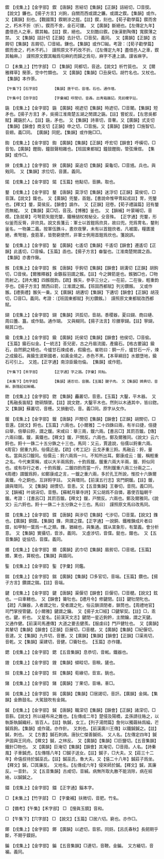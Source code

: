 <!-- { "loadSidebar": true } -->
鍥	【戌集上】【金字部】	鍥	【唐韻】苦結切【集韻】【正韻】詰結切，□音猰。【說文】鐮也。【揚子方言】刈鉤，自關而西或謂之鐮。或謂之鍥。【集韻】或作。　又【廣韻】刻也。【戰國策】鍥朝涉之脛。【註】鍥，刻也。【荀子勸學篇】鍥而舍之，朽木不折（折）。鍥而不舍，金石可鏤。　又【廣韻】斷絕也。【左傳定九年】盡借邑人之車，鍥其軸。【註】鍥，絕也。　又刻酷曰鍥。【後漢劉陶傳】寬鍥薄之禁。　又【集韻】詰計切【正韻】去計切，□音契。義同。　又【廣韻】【正韻】古屑切【集韻】吉屑切，□音結。鎌也。【集韻】或作□鐑。考證：〔【荀子勸學篇】鍥而舍之，朽木不朽。〕　謹照原文不朽改不折。〔【左傳定九年】盡借邑人之車，鍥其軸麻。〕　謹照原文鍥其軸爲句麻約而歸之爲句，麻字不連上讀。謹省麻字。 

□	【未集上】【竹字部】	□	【集韻】同都切，音途。【說文】析竹笢也。　又【爾雅釋草】簢筡，空中竹類也。　又【廣韻】【集韻】□丑戾切。胡竹名也。又杖也。【集韻】本作筡。

	【午集下】【石字部】		【集韻】唐干切，音壇。石也。通作壇。

	【午集中】【目字部】		【字彙補】呼閒切，音羴。出靑箱雜記。見前矘字註。

鍦	【戌集上】【金字部】	鍦	【廣韻】視遮切【集韻】時遮切，□音闍。【集韻】短矛也。【揚子方言】矛，吳揚江淮南楚五湖之閒謂之鍦。【註】嘗蛇反。【左思吳都賦】藏鍦於人。【註】鍦，矛也。　又【集韻】詩車切，音奢。又【廣韻】式支切【集韻】【韻會】商支切【正韻】申之切，□音施。又【廣韻】【韻會】□施智切，音翅。義□同。　【廣韻】同鉈。【集韻】或作鉇□□。

鍧	【戌集上】【金字部】	鍧	【廣韻】【集韻】【正韻】呼宏切【韻會】呼橫切，□音訇。【廣韻】鏗鍧，鐘鼓聲相雜也。【班固東都賦】鐘鼓鏗鍧，管弦燁煜。　【集韻】或作□。

鍨	【戌集上】【金字部】	鍨	【廣韻】渠追切【集韻】渠龜切，□音馗。兵也。與戣同。　又【集韻】求位切，音匱。義同。

鍩	【戌集上】【金字部】	鍩	【玉篇】他點切，音腆。取也。

鍪	【戌集上】【金字部】	鍪	【唐韻】莫浮切【集韻】迷浮切【正韻】莫侯切，□音謀。【說文】鍑也。　又【廣韻】兜鍪，首鎧。【書說命惟甲冑起戎註】冑，兜鍪也。【釋文】鍪，莫侯反。【韻會】譌作。　又【正韻】冠卷。【荀子禮論篇】冠有鍪而無縱。　又【集韻】莫□切，音茂。【博雅】釜也。　又【韻補】叶蒙晡切，音模。【急就章】弓弩箭矢鎧兜鍪，鐵棰撾杖梲柲殳。殳音殊。　【正字通】兜鍪，形似釜而反脣，非炊具。說文長箋云：軍士以首鎧爲炊具，故曰兜。兜爲冑名，鍪則釜名，一物兼二義。按軍伍鐎斗，晝炊夜擊，未有以首鎧炊者。凡被圍，糧匱援絕，煮弩鎧，食筋革，皆勢窮使然，非軍士例用首鎧爲炊也。箋說誤。

鍫	【戌集上】【金字部】	鍫	【廣韻】七遙切【集韻】千遙切【韻會】遷遙切【正韻】此遙切，□音幧。【玉篇】臿也。【揚子方言】畚鍫也。江淮南楚閒謂之臿。【集韻】亦書作鍬。

鍭	【戌集上】【金字部】	鍭	【唐韻】乎鉤切【集韻】【韻會】胡溝切【正韻】胡鉤切，□音侯。【爾雅釋器】金鏃翦羽謂之鍭。【註】今之錍箭是也。鍭猶□也，□物而射之。【詩大雅】四鍭旣鈞。【疏】鍭矢，參亭三分之，一在前，二在後，輕重鈞亭也。【揚子方言】關西曰箭，江淮謂之鍭。【班固西都賦】列刃鑽鍭。　又或作翭。【禮喪禮】翭矢一乗。又【廣韻】胡遘切【集韻】下遘切【韻會】【正韻】胡茂切，□音□。義同。考證：〔【班固東都賦】列刃鑽鍭。〕　謹照原文東都賦改西都賦。 

鍸	【戌集上】【金字部】	鍸	【集韻】洪孤切，音胡。黍稷器，夏曰鍸、商曰璉、周曰簠、簋。或作鈷。通作瑚。　又與糊同。【揚子法言】珍膳寧鍸。【註】寧鍸，糊其口也。

鍮	【戌集上】【金字部】	鍮	【廣韻】託侯切【集韻】【韻會】他侯切，□音偷。【玉篇】鍮石似金。【一統志】荅兒密，古之丹眉流國，產鍮石。【格古要論】鍮石，自然銅之精也。今爐甘石煉成者，假鍮也。崔昉曰：銅一斤，爐甘石一斤，煉之成鍮石。眞鍮生波斯國者，如黃金燒之，赤色不黑。【本草綱目】水銀墮地，鍮石可引上。　又姓。【正字通】南涼臣鍮勿倫。　【集韻】或作鋀。

	【午集下】【禾字部】		【正字通】字之譌。【字彙】同秈。

	【未集下】【肉字部】		【集韻】逋忍切，音臏。【玉篇】腱子肉。　又【集韻】婢典切，音辮。脈隱起如辮繩。

鍯	【戌集上】【金字部】	鍯	【集韻】麤叢切，音悤。【玉篇】大鑿，平木器。　又【馬融長笛賦】鍯硐頹墜。【註】說文鍯，大鑿平木也。然則以木通其中，皆曰鍯。　又【集韻】蘇叢切，音檧。又損動切，音。義□同。原字从攵作。

鍰	【戌集上】【金字部】	鍰	【唐韻】戸關切【集韻】【韻會】【正韻】胡關切，□音還。【說文】鋝也。【玉篇】六兩也。【小爾雅】二十四銖曰兩，有半曰捷，倍捷曰舉，倍舉曰鋝，謂之鍰。宋咸曰：舉三兩，鍰六兩。【書呂□】其罰百鍰。【傳】六兩曰鍰。鍰，黃鐵也。【釋文】鍰，戸關反。六兩也。鄭及爾雅同。《說文》云六鋝也。鋝十一銖二十五分銖之十三也。馬同：又云，賈逵說，俗儒以鋝重六兩。《周官》劒重九鋝。俗儒近是。【疏】《考工記》云戈矛重三鋝。馬融云：鋝，量名。當與呂□鍰同。俗儒云：鋝六兩爲一川。不知所出耳。鄭康成云：鍰，稱輕重之名。今代東萊稱，或以大半兩爲鈞，十鈞爲鍰。鍰重六兩大半兩，鍰、鋝似同也。或有存行之者，十鈞爲鍰，二鍰四鈞而當一斤。然則鍰重六兩三分兩之二，《周禮》謂鍰爲鋝，如鄭康成之言，一鍰之重六兩，多於孔王所說，惟挍十六銖爾黃鐵，今之銅也。互詳鋝字註。　又與環同。【前漢五行志】宮門銅鍰。【註】鍰，讀與環同。　又【集韻】胡慣切，音患。又【五音集韻】王眷切，音院。義□同。　又【韻補】叶胡涓切，音懸。【蘇軾月華寺詩】天公胡爲不自憐，暮使百鎰朝千鍰。考證：〔【書呂□】其罰百鍰。【釋文】鍰，戸關反。六兩也。鄭及爾雅同。《說文》云六鋝也。鋝十一銖二十五分銖之十三也。馬曰〕　謹照原文馬曰改馬同。 

鍱	【戌集上】【金字部】	鍱	【唐韻】與涉切【集韻】弋涉切，□音葉。【說文】鏶也。【廣韻】銅鍱。【集韻】鏶，齊謂之鍱。【正字通】一說銅、鐵椎鍊成片者曰鍱，如甲制一葉爲一札之類。鏶，猶緝也，與集通。鍱从枼象形，有葉義。會分析意。　又【集韻】實攝切，音涉。義同。　又虛涉切，音偞。鋌也，鐶也。　又【五音集韻】徒協切，音牒。義同。

鍲	【戌集上】【金字部】	鍲	【廣韻】武巾切【集韻】眉貧切，□音珉。【玉篇】鍲，業也，算稅也。【集韻】與錉同。

鍳	【戌集上】【金字部】	鍳	【字彙】同鑑。

鍴	【戌集上】【金字部】	鍴	【廣韻】【集韻】□多官切，音端。【玉篇】鑽也。【揚子方言】鑽謂之鍴。【註】音端。

鍵	【戌集上】【金字部】	鍵	【唐韻】渠偃切【韻會】巨偃切，□音楗。【說文】鉉也。一曰車轄也。　又【韻會】籥牡也。【禮月令】修鍵閉。【註】鍵牡閉牝也。【疏】凡鏁器，入者謂之牡，受者謂之牝，俗云鎖須閉者，鎖筒也。【周禮地官】司門掌授管鍵。【小爾雅】鍵謂之鑰。　又【揚子太□經】□鍵挈契。【註】□，乖也。鍵，析也。　又星名。【前漢天文志】鍵閉一星近鉤鈐，主關鑰，謂之天鍵。　又通作健。【前漢司馬遷傳】大道之要去健羨。【服虔曰】門戸健牡也。　又【廣韻】其輦切【集韻】【韻會】【正韻】巨展切，□音楗。又【廣韻】【集韻】□紀偃切，音湕。又【集韻】九件切，音蹇。又【廣韻】【集韻】【韻會】【正韻】□渠焉切，音乾。又【集韻】渠建切，音健。□籥牡也。　【玉篇】亦作鑳。

鍶	【戌集上】【金字部】	鍶	【五音集韻】息恭切，音蜙。鐵器也。

鍷	【戌集上】【金字部】	鍷	【集韻】傾畦切，音睽。鏟也。

鍹	【戌集上】【金字部】	鍹	【集韻】荀緣切，音宣。銚也。

鍺	【戌集上】【金字部】	鍺	【廣韻】丁果切，音埵。車□。

鍻	【戌集上】【金字部】	鍻	【廣韻】【集韻】□居謁切，音訐。【廣韻】金鍻。【集韻】金飾鼓名。大駕鼓吹有金鍻。

鍼	【戌集上】【金字部】	鍼	【唐韻】職深切【集韻】【韻會】【正韻】諸深切，□音斟。【說文】所以縫布帛之錐也。【左傳成二年】楚侵及陽橋，孟孫請往賂之，以執斲執鍼織紝，皆百人。【註】執鍼，女工。【列子湯問篇】詹何以獨繭絲爲綸，芒鍼爲鉤。【集韻】或作箴。亦作針。　又刺也。【前漢廣川王傳】以鐵鍼鍼之。【註】鍼，刺也。　又【方書】鍼石刺病。唐狄仁傑善鍼術。　又人名。【左傳定四年】鍼尹固與王同舟。【釋文】鍼，之林反。　又【廣韻】【集韻】□巨鹽切。【五音集韻】鐵針□物也。　又【廣韻】巨淹切【集韻】【韻會】其淹切，□音箝。人名。【詩秦風】子車鍼虎。【左傳隱八年】□鍼子送女。【註】鍼子，□大夫。又【莊三十二年】命僖叔待於鍼巫氏。【註】鍼巫氏，魯大夫。又【僖二十八年】鍼莊子爲坐。【釋文】鍼，□其廉反。　又地名。【左傳成六年】侵宋師於鍼。【釋文】鍼，其廉反。一音針。　又【五音集韻】古咸切，音緘。病無所取丸散不能消除，病在經絡，以鍼鍼之。

鍿	【戌集上】【金字部】	鍿	【正字通】錙本字。

□	【未集上】【竹字部】	□	【字彙補】扶微切，音肥。竹名。

□	【備考】【午集】【禾字部】	□	【搜眞玉鏡】音和。

□	【午集下】【穴字部】	□	【說文】【玉篇】□居六切。窮也。亦作□。

鎁	【戌集上】【金字部】	鎁	【廣韻】以遮切，音邪。同釾。【呂氏春秋】長劒期乎斷，不期乎鏌釾。

鍽	【戌集上】【金字部】	鍽	【五音集韻】□連切，音鞭。金鍽。　又方緬切，音褊。義同。

